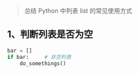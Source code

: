 > 总结 Python 中列表 list 的常见使用方式

## 1、判断列表是否为空
```python
bar = []
if bar:     # 非空列表
    do_somethings()
```

